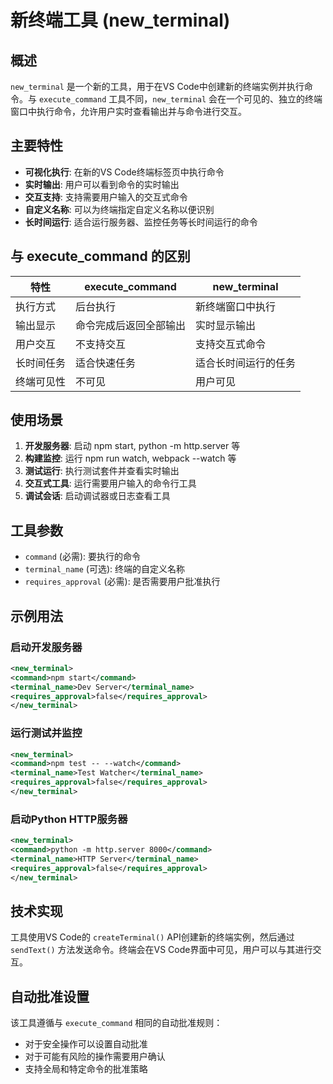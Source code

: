 # 新终端工具 (new_terminal)

## 概述

`new_terminal` 是一个新的工具，用于在VS Code中创建新的终端实例并执行命令。与 `execute_command` 工具不同，`new_terminal` 会在一个可见的、独立的终端窗口中执行命令，允许用户实时查看输出并与命令进行交互。

## 主要特性

- **可视化执行**: 在新的VS Code终端标签页中执行命令
- **实时输出**: 用户可以看到命令的实时输出
- **交互支持**: 支持需要用户输入的交互式命令
- **自定义名称**: 可以为终端指定自定义名称以便识别
- **长时间运行**: 适合运行服务器、监控任务等长时间运行的命令

## 与 execute_command 的区别

| 特性 | execute_command | new_terminal |
|------|----------------|--------------|
| 执行方式 | 后台执行 | 新终端窗口中执行 |
| 输出显示 | 命令完成后返回全部输出 | 实时显示输出 |
| 用户交互 | 不支持交互 | 支持交互式命令 |
| 长时间任务 | 适合快速任务 | 适合长时间运行的任务 |
| 终端可见性 | 不可见 | 用户可见 |

## 使用场景

1. **开发服务器**: 启动 npm start, python -m http.server 等
2. **构建监控**: 运行 npm run watch, webpack --watch 等
3. **测试运行**: 执行测试套件并查看实时输出
4. **交互式工具**: 运行需要用户输入的命令行工具
5. **调试会话**: 启动调试器或日志查看工具

## 工具参数

- `command` (必需): 要执行的命令
- `terminal_name` (可选): 终端的自定义名称
- `requires_approval` (必需): 是否需要用户批准执行

## 示例用法

### 启动开发服务器
```xml
<new_terminal>
<command>npm start</command>
<terminal_name>Dev Server</terminal_name>
<requires_approval>false</requires_approval>
</new_terminal>
```

### 运行测试并监控
```xml
<new_terminal>
<command>npm test -- --watch</command>
<terminal_name>Test Watcher</terminal_name>
<requires_approval>false</requires_approval>
</new_terminal>
```

### 启动Python HTTP服务器
```xml
<new_terminal>
<command>python -m http.server 8000</command>
<terminal_name>HTTP Server</terminal_name>
<requires_approval>false</requires_approval>
</new_terminal>
```

## 技术实现

工具使用VS Code的 `createTerminal()` API创建新的终端实例，然后通过 `sendText()` 方法发送命令。终端会在VS Code界面中可见，用户可以与其进行交互。

## 自动批准设置

该工具遵循与 `execute_command` 相同的自动批准规则：
- 对于安全操作可以设置自动批准
- 对于可能有风险的操作需要用户确认
- 支持全局和特定命令的批准策略 